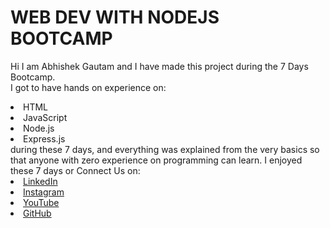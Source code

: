 # WEB DEV WITH NODEJS BOOTCAMP
Hi I am Abhishek Gautam and I have made this project during the 7 Days Bootcamp.
<br>I got to have hands on experience on:
<li>HTML
<li>JavaScript
<li>Node.js
<li>Express.js
<br>during these 7 days, and everything was explained from the very basics so that
anyone with zero experience on programming can learn.
I enjoyed these 7 days
or Connect Us on:
<li><a href=
"https://www.linkedin.com/in/abhishek-gautam-0a7a56192/">LinkedIn</a>
<li><a href=
"https://www.instagram.com/abhishekghz710/?hl=en">Instagram</a>
<li><a
href=
"https://www.youtube.com/channel/UCZkBVy47vtCos7AxkQwhe9A">YouTube</a>
<li><a href=
"https://github.com/abhishekghz">GitHub</a>
